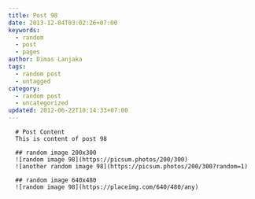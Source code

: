 ```yaml
---
title: Post 98
date: 2013-12-04T03:02:26+07:00
keywords:
  - random
  - post
  - pages
author: Dimas Lanjaka
tags:
  - random post
  - untagged
category:
  - random post
  - uncategorized
updated: 2012-06-22T10:14:33+07:00
---
```


      # Post Content
      This is content of post 98

      ## random image 200x300
      ![random image 98](https://picsum.photos/200/300)
      ![another random image 98](https://picsum.photos/200/300?random=1)

      ## random image 640x480
      ![random image 98](https://placeimg.com/640/480/any)
      